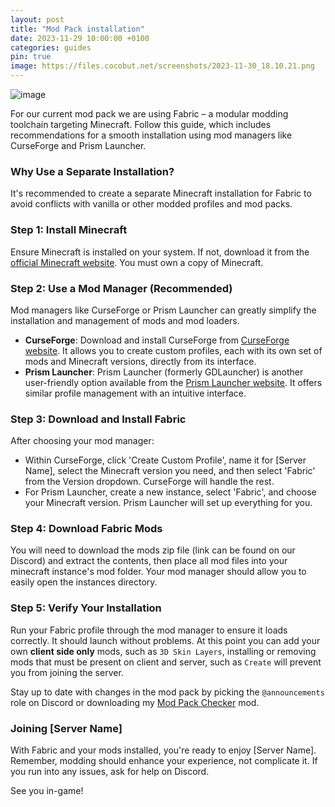```yaml
---
layout: post
title: "Mod Pack installation"
date: 2023-11-29 10:00:00 +0100
categories: guides
pin: true
image: https://files.cocobut.net/screenshots/2023-11-30_18.10.21.png
---
```

![image](https://files.cocobut.net/screenshots/2023-11-30_18.10.21.png)

For our current mod pack we are using Fabric – a modular modding toolchain targeting Minecraft. Follow this guide, which includes recommendations for a smooth installation using mod managers like CurseForge and Prism Launcher.

### Why Use a Separate Installation?
It's recommended to create a separate Minecraft installation for Fabric to avoid conflicts with vanilla or other modded profiles and mod packs.

### Step 1: Install Minecraft
Ensure Minecraft is installed on your system. If not, download it from the [official Minecraft website](https://minecraft.net). You must own a copy of Minecraft.

### Step 2: Use a Mod Manager (Recommended)
Mod managers like CurseForge or Prism Launcher can greatly simplify the installation and management of mods and mod loaders.

- **CurseForge**: Download and install CurseForge from [CurseForge website](https://curseforge.overwolf.com/). It allows you to create custom profiles, each with its own set of mods and Minecraft versions, directly from its interface.
- **Prism Launcher**: Prism Launcher (formerly GDLauncher) is another user-friendly option available from the [Prism Launcher website](https://prismlauncher.org/). It offers similar profile management with an intuitive interface.

### Step 3: Download and Install Fabric
After choosing your mod manager:

- Within CurseForge, click 'Create Custom Profile', name it for [Server Name], select the Minecraft version you need, and then select 'Fabric' from the Version dropdown. CurseForge will handle the rest.
- For Prism Launcher, create a new instance, select 'Fabric', and choose your Minecraft version. Prism Launcher will set up everything for you.

### Step 4: Download Fabric Mods
You will need to download the mods zip file (link can be found on our Discord) and extract the contents, then place all mod files into your minecraft instance's mod folder. Your mod manager should allow you to easily open the instances directory.

### Step 5: Verify Your Installation
Run your Fabric profile through the mod manager to ensure it loads correctly. It should launch without problems. At this point you can add your own **client side only** mods, such as `3D Skin Layers`, installing or removing mods that must be present on client and server, such as `Create` will prevent you from joining the server.

Stay up to date with changes in the mod pack by picking the `@announcements` role on Discord or downloading my [Mod Pack Checker](https://github.com/h22679/ccbt-modpack-checker) mod.

### Joining [Server Name]
With Fabric and your mods installed, you're ready to enjoy [Server Name]. Remember, modding should enhance your experience, not complicate it. If you run into any issues, ask for help on Discord.

See you in-game!